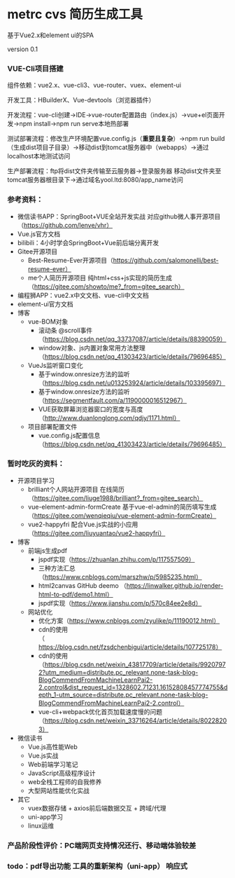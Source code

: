# metrc cvs 简历生成工具

基于Vue2.x和element ui的SPA

version 0.1

### VUE-Cli项目搭建

组件依赖：vue2.x、vue-cli3、vue-router、vuex、element-ui

开发工具：HBuilderX、Vue-devtools（浏览器插件）

开发流程：vue-cli创建->IDE->vue-router配置路由（index.js）->vue+el页面开发->npm install->npm run serve本地热部署

测试部署流程：修改生产环境配置vue.config.js（**重要且复杂**）->npm run build（生成dist项目子目录）->移动dist到tomcat服务器中（webapps）->通过localhost本地测试访问

生产部署流程：ftp将dist文件夹传输至云服务器->登录服务器 移动dist文件夹至tomcat服务器根目录下->通过域名yool.ltd:8080/app_name访问

### 参考资料：

- 微信读书APP：SpringBoot+VUE全站开发实战 对应github微人事开源项目 （https://github.com/lenve/vhr）
- Vue.js官方文档
- bilibili：4小时学会SpringBoot+Vue前后端分离开发
- Gitee开源项目
	- Best-Resume-Ever开源项目（https://github.com/salomonelli/best-resume-ever）
	- me个人简历开源项目 纯html+css+js实现的简历生成 （https://gitee.com/showto/me?_from=gitee_search）
- 编程狮APP：vue2.x中文文档、vue-cli中文文档
- element-ui官方文档
- 博客
	- vue-BOM对象
		- 滚动条 @scroll事件（https://blog.csdn.net/qq_33737087/article/details/88390059）
		- window对象、js内置对象常用方法整理 （https://blog.csdn.net/qq_41303423/article/details/79696485）
	- VueJs监听窗口变化
		- 基于window.onresize方法的监听 （https://blog.csdn.net/u013253924/article/details/103395697）
		- 基于window.onresize方法的监听 （https://segmentfault.com/a/1190000016512967）
		- VUE获取屏幕浏览器窗口的宽度与高度 （http://www.duanlonglong.com/qdjy/1171.html）
	- 项目部署配置文件
		- vue.config.js配置信息 （https://blog.csdn.net/qq_41303423/article/details/79696485）

### 暂时吃灰的资料：

- 开源项目学习
	- brilliant个人网站开源项目 在线简历 （https://gitee.com/liuge1988/brilliant?_from=gitee_search）
	- vue-element-admin-formCreate 基于vue-el-admin的简历填写生成 （https://gitee.com/wenqieqiu/vue-element-admin-formCreate）
	- vue2-happyfri 配合Vue.js实战的小应用（https://gitee.com/liuyuantao/vue2-happyfri）
- 博客
	- 前端js生成pdf
		- jspdf实现（https://zhuanlan.zhihu.com/p/117557509）
		- 三种方法汇总（https://www.cnblogs.com/marszhw/p/5985235.html）
		- html2canvas GitHub deemo （https://linwalker.github.io/render-html-to-pdf/demo1.html）
		- jspdf实现（https://www.jianshu.com/p/570c84ee2e8d）
	- 网站优化
		- 优化方案（https://www.cnblogs.com/zyulike/p/11190012.html）
		- cdn的使用（https://blog.csdn.net/fzsdchenbigui/article/details/107725178）
		- cdn的使用 （https://blog.csdn.net/weixin_43817709/article/details/99207972?utm_medium=distribute.pc_relevant.none-task-blog-BlogCommendFromMachineLearnPai2-2.control&dist_request_id=1328602.71231.16152808457774755&depth_1-utm_source=distribute.pc_relevant.none-task-blog-BlogCommendFromMachineLearnPai2-2.control）
		- vue-cli+webpack优化首页加载速度慢的问题 （https://blog.csdn.net/weixin_33716264/article/details/80228203）
- 微信读书
	- Vue.js高性能Web
	- Vue.js实战
	- Web前端学习笔记
	- JavaScript高级程序设计
	- web全栈工程师的自我修养
	- 大型网站性能优化实战
- 其它
	- vuex数据存储 + axios前后端数据交互 + 跨域/代理
	- uni-app学习
	- linux运维

### 产品阶段性评价：PC端网页支持情况还行、移动端体验较差 

### todo：pdf导出功能 工具的重新架构（uni-app） 响应式
